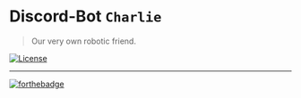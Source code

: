 # Discord-Bot `Charlie`
> Our very own robotic friend.

[![License](https://img.shields.io/github/license/dst-academy/application-discord-bot.svg?style=flat-square)](https://github.com/dst-academy/application-discord-bot/blob/master/LICENSE.md)

---

[![forthebadge](http://forthebadge.com/images/badges/built-with-love.svg)](http://forthebadge.com)
